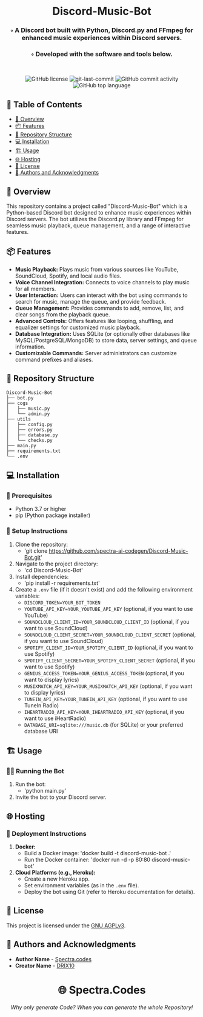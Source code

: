 <h1 align="center">
  <br>Discord-Music-Bot
</h1>
<h3 align="center">◦ A Discord bot built with Python, Discord.py and FFmpeg for enhanced music experiences within Discord servers.</h3>
<h3 align="center">◦ Developed with the software and tools below.</h3>
<p align="center">
  <img src="https://img.shields.io/badge/Language-Python-blue" alt="">
  <img src="https://img.shields.io/badge/Framework-Discord.py-red" alt="">
  <img src="https://img.shields.io/badge/Audio-FFmpeg-blue" alt="">
  <img src="https://img.shields.io/badge/Database-SQLite-black" alt="">
</p>
<p align="center">
  <img src="https://img.shields.io/github/badge/license-GNU_AGPLv3?style=flat-square&color=5D6D7E" alt="GitHub license" />
  <img src="https://img.shields.io/github/last-commit/spectra-ai-codegen/Discord-Music-Bot?style=flat-square&color=5D6D7E" alt="git-last-commit" />
  <img src="https://img.shields.io/github/commit-activity/m/spectra-ai-codegen/Discord-Music-Bot?style=flat-square&color=5D6D7E" alt="GitHub commit activity" />
  <img src="https://img.shields.io/github/languages/top/spectra-ai-codegen/Discord-Music-Bot?style=flat-square&color=5D6D7E" alt="GitHub top language" />
</p>

## 📑 Table of Contents
- [📍 Overview](#overview)
- [📦 Features](#features)
- [📂 Repository Structure](#repository-structure)
- [💻 Installation](#installation)
- [🏗️ Usage](#usage)
- [🌐 Hosting](#hosting)
- [📄 License](#license)
- [👏 Authors and Acknowledgments](#authors-and-acknowledgments)

## 📍 Overview
This repository contains a project called "Discord-Music-Bot" which is a Python-based Discord bot designed to enhance music experiences within Discord servers. The bot utilizes the Discord.py library and FFmpeg for seamless music playback, queue management, and a range of interactive features. 

## 📦 Features
- **Music Playback:**  Plays music from various sources like YouTube, SoundCloud, Spotify, and local audio files.
- **Voice Channel Integration:** Connects to voice channels to play music for all members.
- **User Interaction:**  Users can interact with the bot using commands to search for music, manage the queue, and provide feedback.
- **Queue Management:**  Provides commands to add, remove, list, and clear songs from the playback queue.
- **Advanced Controls:** Offers features like looping, shuffling, and equalizer settings for customized music playback.
- **Database Integration:** Uses SQLite (or optionally other databases like MySQL/PostgreSQL/MongoDB) to store data, server settings, and queue information.
- **Customizable Commands:** Server administrators can customize command prefixes and aliases.

## 📂 Repository Structure

```
Discord-Music-Bot
├── bot.py
├── cogs
│   ├── music.py
│   └── admin.py
├── utils
│   ├── config.py
│   ├── errors.py
│   ├── database.py
│   └── checks.py
├── main.py
├── requirements.txt
└── .env
```

  ## 💻 Installation
  ### 🔧 Prerequisites
  - Python 3.7 or higher
  - pip (Python package installer)
  
  ### 🚀 Setup Instructions
  1. Clone the repository:
     - 'git clone https://github.com/spectra-ai-codegen/Discord-Music-Bot.git'
  2. Navigate to the project directory:
     - 'cd Discord-Music-Bot'
  3. Install dependencies:
     - 'pip install -r requirements.txt'
  4. Create a `.env` file (if it doesn't exist) and add the following environment variables:
     - `DISCORD_TOKEN=YOUR_BOT_TOKEN`
     - `YOUTUBE_API_KEY=YOUR_YOUTUBE_API_KEY` (optional, if you want to use YouTube)
     - `SOUNDCLOUD_CLIENT_ID=YOUR_SOUNDCLOUD_CLIENT_ID` (optional, if you want to use SoundCloud)
     - `SOUNDCLOUD_CLIENT_SECRET=YOUR_SOUNDCLOUD_CLIENT_SECRET` (optional, if you want to use SoundCloud)
     - `SPOTIFY_CLIENT_ID=YOUR_SPOTIFY_CLIENT_ID` (optional, if you want to use Spotify)
     - `SPOTIFY_CLIENT_SECRET=YOUR_SPOTIFY_CLIENT_SECRET` (optional, if you want to use Spotify)
     - `GENIUS_ACCESS_TOKEN=YOUR_GENIUS_ACCESS_TOKEN` (optional, if you want to display lyrics)
     - `MUSIXMATCH_API_KEY=YOUR_MUSIXMATCH_API_KEY` (optional, if you want to display lyrics)
     - `TUNEIN_API_KEY=YOUR_TUNEIN_API_KEY` (optional, if you want to use TuneIn Radio)
     - `IHEARTRADIO_API_KEY=YOUR_IHEARTRADIO_API_KEY` (optional, if you want to use iHeartRadio)
     - `DATABASE_URI=sqlite:///music.db` (for SQLite) or your preferred database URI
  
  ## 🏗️ Usage
  ### 🏃‍♂️ Running the Bot
  1. Run the bot:
     - 'python main.py'
  2. Invite the bot to your Discord server. 
  
  ## 🌐 Hosting
  ### 🚀 Deployment Instructions
  1. **Docker:**
     - Build a Docker image: 'docker build -t discord-music-bot .'
     - Run the Docker container: 'docker run -d -p 80:80 discord-music-bot'
  2. **Cloud Platforms (e.g., Heroku):**
     - Create a new Heroku app.
     - Set environment variables (as in the `.env` file).
     - Deploy the bot using Git (refer to Heroku documentation for details). 
  
  ## 📄 License
  This project is licensed under the [GNU AGPLv3](https://choosealicense.com/licenses/agpl-3.0/).
  
  ## 👥 Authors and Acknowledgments
  - **Author Name** - [Spectra.codes](https://spectra.codes)
  - **Creator Name** - [DRIX10](https://github.com/Drix10)

  <p align="center">
    <h1 align="center">🌐 Spectra.Codes</h1>
  </p>
  <p align="center">
    <em>Why only generate Code? When you can generate the whole Repository!</em>
  </p>
  <p align="center">
	<img src="https://img.shields.io/badge/Developer-Drix10-red" alt="">
	<img src="https://img.shields.io/badge/Website-Spectra.codes-blue" alt="">
	<img src="https://img.shields.io/badge/Backed_by-Google_&_Microsoft_for_Startups-red" alt="">
	<img src="https://img.shields.io/badge/Finalist-Backdrop_Build_v4-black" alt="">
  <p>
